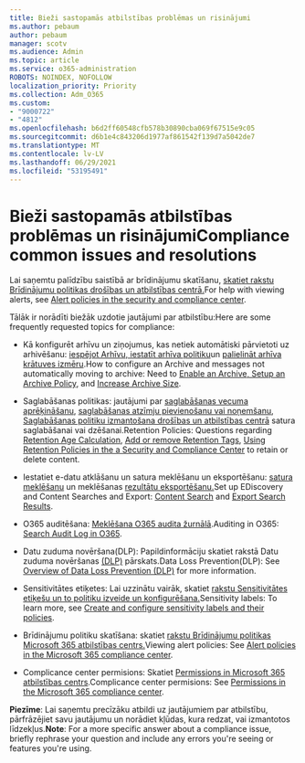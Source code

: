 ```yaml
---
title: Bieži sastopamās atbilstības problēmas un risinājumi
ms.author: pebaum
author: pebaum
manager: scotv
ms.audience: Admin
ms.topic: article
ms.service: o365-administration
ROBOTS: NOINDEX, NOFOLLOW
localization_priority: Priority
ms.collection: Adm_O365
ms.custom:
- "9000722"
- "4812"
ms.openlocfilehash: b6d2ff60548cfb578b30890cba069f67515e9c05
ms.sourcegitcommit: d6b1e4c843206d1977af861542f139d7a5042de7
ms.translationtype: MT
ms.contentlocale: lv-LV
ms.lasthandoff: 06/29/2021
ms.locfileid: "53195491"
---
```

# <a name="compliance-common-issues-and-resolutions"></a><span data-ttu-id="ec6c8-102">Bieži sastopamās atbilstības problēmas un risinājumi</span><span class="sxs-lookup"><span data-stu-id="ec6c8-102">Compliance common issues and resolutions</span></span>

<span data-ttu-id="ec6c8-103">Lai saņemtu palīdzību saistībā ar brīdinājumu skatīšanu, [skatiet rakstu Brīdinājumu politikas drošības un atbilstības centrā.](/microsoft-365/compliance/alert-policies)</span><span class="sxs-lookup"><span data-stu-id="ec6c8-103">For help with viewing alerts, see [Alert policies in the security and compliance center](/microsoft-365/compliance/alert-policies).</span></span>

<span data-ttu-id="ec6c8-104">Tālāk ir norādīti biežāk uzdotie jautājumi par atbilstību:</span><span class="sxs-lookup"><span data-stu-id="ec6c8-104">Here are some frequently requested topics for compliance:</span></span>

- <span data-ttu-id="ec6c8-105">Kā konfigurēt arhīvu un ziņojumus, kas netiek automātiski pārvietoti uz arhivēšanu: [iespējot Arhīvu, iestatīt arhīva politiku](/microsoft-365/compliance/set-up-an-archive-and-deletion-policy-for-mailboxes)un [palielināt arhīva krātuves izmēru](/microsoft-365/compliance/enable-unlimited-archiving).</span><span class="sxs-lookup"><span data-stu-id="ec6c8-105">How to configure an Archive and messages not automatically moving to archive: Need to [Enable an Archive, Setup an Archive Policy](/microsoft-365/compliance/set-up-an-archive-and-deletion-policy-for-mailboxes), and [Increase Archive Size](/microsoft-365/compliance/enable-unlimited-archiving).</span></span>

- <span data-ttu-id="ec6c8-106">Saglabāšanas politikas: jautājumi par [saglabāšanas vecuma aprēķināšanu](/exchange/security-and-compliance/messaging-records-management/retention-age), [saglabāšanas atzīmju pievienošanu vai noņemšanu](/exchange/security-and-compliance/messaging-records-management/add-or-remove-retention-tags), [Saglabāšanas politiku izmantošana drošības un atbilstības centrā](/exchange/security-and-compliance/messaging-records-management/create-a-retention-policy) satura saglabāšanai vai dzēšanai.</span><span class="sxs-lookup"><span data-stu-id="ec6c8-106">Retention Policies: Questions regarding [Retention Age Calculation](/exchange/security-and-compliance/messaging-records-management/retention-age), [Add or remove Retention Tags](/exchange/security-and-compliance/messaging-records-management/add-or-remove-retention-tags), [Using Retention Policies in the a Security and Compliance Center](/exchange/security-and-compliance/messaging-records-management/create-a-retention-policy) to retain or delete content.</span></span>

- <span data-ttu-id="ec6c8-107">Iestatiet e-datu atklāšanu un satura meklēšanu un eksportēšanu: [satura meklēšanu](/microsoft-365/compliance/content-search) un meklēšanas [rezultātu eksportēšanu.](/microsoft-365/compliance/export-search-results)</span><span class="sxs-lookup"><span data-stu-id="ec6c8-107">Set up EDiscovery and Content Searches and Export: [Content Search](/microsoft-365/compliance/content-search) and [Export Search Results](/microsoft-365/compliance/export-search-results).</span></span>

- <span data-ttu-id="ec6c8-108">O365 auditēšana: [Meklēšana O365 audita žurnālā](/microsoft-365/compliance/search-the-audit-log-in-security-and-compliance).</span><span class="sxs-lookup"><span data-stu-id="ec6c8-108">Auditing in O365: [Search Audit Log in O365](/microsoft-365/compliance/search-the-audit-log-in-security-and-compliance).</span></span>

- <span data-ttu-id="ec6c8-109">Datu zuduma novēršana(DLP): Papildinformāciju skatiet rakstā Datu zuduma novēršanas [(DLP)](/microsoft-365/compliance/data-loss-prevention-policies) pārskats.</span><span class="sxs-lookup"><span data-stu-id="ec6c8-109">Data Loss Prevention(DLP): See [Overview of Data Loss Prevention (DLP)](/microsoft-365/compliance/data-loss-prevention-policies) for more information.</span></span>
 
- <span data-ttu-id="ec6c8-110">Sensitivitātes etiķetes: Lai uzzinātu vairāk, skatiet [rakstu Sensitivitātes etiķešu un to politiku izveide un konfigurēšana.](/microsoft-365/compliance/create-sensitivity-labels)</span><span class="sxs-lookup"><span data-stu-id="ec6c8-110">Sensitivity labels: To learn more, see [Create and configure sensitivity labels and their policies](/microsoft-365/compliance/create-sensitivity-labels).</span></span>

- <span data-ttu-id="ec6c8-111">Brīdinājumu politiku skatīšana: skatiet [rakstu Brīdinājumu politikas Microsoft 365 atbilstības centrs.](/microsoft-365/compliance/alert-policies)</span><span class="sxs-lookup"><span data-stu-id="ec6c8-111">Viewing alert policies: See [Alert policies in the Microsoft 365 compliance center](/microsoft-365/compliance/alert-policies).</span></span>

- <span data-ttu-id="ec6c8-112">Complicance center permisions: Skatiet [Permissions in Microsoft 365 atbilstības centrs](/microsoft-365/compliance/microsoft-365-compliance-center-permissions).</span><span class="sxs-lookup"><span data-stu-id="ec6c8-112">Complicance center permisions: See [Permissions in the Microsoft 365 compliance center](/microsoft-365/compliance/microsoft-365-compliance-center-permissions).</span></span>

<span data-ttu-id="ec6c8-113">**Piezīme**: Lai saņemtu precīzāku atbildi uz jautājumiem par atbilstību, pārfrāzējiet savu jautājumu un norādiet kļūdas, kura redzat, vai izmantotos līdzekļus.</span><span class="sxs-lookup"><span data-stu-id="ec6c8-113">**Note**: For a more specific answer about a compliance issue, briefly rephrase your question and include any errors you're seeing or features you're using.</span></span>

